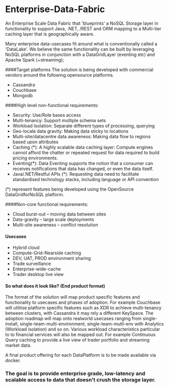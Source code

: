 # Enterprise-Data-Fabric

An Enterprise Scale Data Fabric that 'blueprints' a NoSQL Storage layer in functionality to support Java, .NET, /REST and ORM mapping to a Multi-tier caching layer that is geographically aware. 

Many enterprise data-usecases fit around what is conventionally called a 'DataLake'. We believe the same functionality can be built by leveraging NoSQL platforms in conjunction with a DataGridLayer (eventing etc) and Apache Spark (+streaming); 

####Target platforms
The solution is being developed with commercial vendors around the following opensource platforms.
* Cassandra
* Couchbase
* Mongodb

####High level non-functional requirements:
*	Security: Use/Role bases access
*	Multi-tenancy: Support multiple schema sets
*	Workload Isolation: Separate different types of processing, querying
*	Geo-locale data gravity: Making data sticky to locations 
*	Multi-site/datacentre data awareness: Making data flow to regions based upon attributes
*	Caching (*): A highly scalable data caching layer: Compute engines cannot afford the chatter or repeated request for data required to build pricing environments. 
* Eventing(*): Data Eventing supports the notion that a consumer can receives notifications that data has changed, or even the data itself.
*	Java/.NET/Restful APIs (*): Requesting data need to facilitate standardised technology stacks, including language or API convention

(*) represent features being developed using the OpenSource DataGridforNoSQL platform.

####Non-core functional requirements:
*	Cloud burst-out – moving data between sites
*	Data-gravity – large scale deployments
*	Multi-site awareness – conflict resolution

#### Usecases
* Hybrid cloud
* Compute-Grid-Nearside caching
* DEV, UAT, PROD environment sharing
* Trade surveillance
* Enterprise-wide-cache
* Trader desktop live view

#### So what does it look like? (End product format)
The format of the solution will map product specific features and functionality to usecases and phases of adoption. For example Couchbase will utlitise platform specific features such as XDR to achieve multi-tenancy between clusters, with Cassandra it may rely a different KeySpace. The adoption roadmap will map onto realworld usecases ranging from single-install, single-team-multi-environment, single-team-mutli-env with Analytics (Workload isolation) and so on. Various workload characteristics particular to to financial services will also be mapped out. For example Continuous Query caching to provide a live view of trader portfolio and streaming market data. 

A final product offering for each DataPlatform is to be made available via docker.

### The goal is to provide enterprise grade, low-latency and scalable access to data that doesn’t crush the storage layer.


